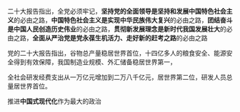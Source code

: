 二十大报告指出，全党必须牢记，**坚持党的全面领导是坚持和发展中国特色社会主义**的必由之路，**中国特色社会主义是实现中华民族伟大复兴**的必由之路，**团结奋斗是中国人民创造历史伟业**的必由之路，**贯彻新发展理念是新时代我国发展壮大**的必由之路，**全面从严治党是党永葆生机活力、走好新的赶考之路**的必由之路 

党的二十大报告指出，谷物总产量稳居世界首位，十四亿多人的粮食安全、能源安全得到有效保障，我国制造业规模、外汇储备稳居世界第一，

全社会研发经费支出从一万亿元增加到二万八千亿元，居世界第二位，研发人员总量居世界首位。

推进**中国式现代化**作为最大的政治